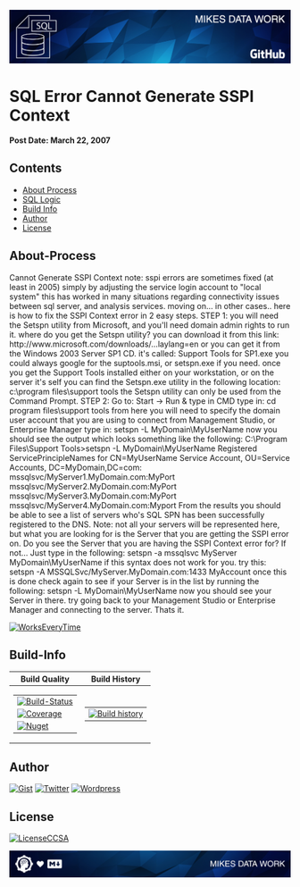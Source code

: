 ![MIKES DATA WORK GIT REPO](https://raw.githubusercontent.com/mikesdatawork/images/master/git_mikes_data_work_banner_01.png "Mikes Data Work")        

# SQL Error Cannot Generate SSPI Context
**Post Date: March 22, 2007**        



## Contents    
- [About Process](##About-Process)  
- [SQL Logic](#SQL-Logic)  
- [Build Info](#Build-Info)  
- [Author](#Author)  
- [License](#License)       

## About-Process

<p>Cannot Generate SSPI Context
note:
sspi errors are sometimes fixed (at least in 2005) simply by adjusting the service login
account to "local system" this has worked in many situations regarding connectivity issues
between sql server, and analysis services.
moving on… in other cases..
here is how to fix the SSPI Context error in 2 easy steps.
STEP 1:
you will need the Setspn utility from Microsoft, and you'll need
domain admin rights to run it.
where do you get the Setspn utility? you can download it from this
link:
http://www.microsoft.com/downloads/…laylang=en
or you can get it from the Windows 2003 Server SP1 CD.
it's called: Support Tools for SP1.exe
you could always google for the suptools.msi, or setspn.exe if
you need.
once you get the Support Tools installed either on your workstation,
or on the server it's self you can find the Setspn.exe utility in the
following location:
c:\program files\support tools
the Setspn utility can only be used from the Command Prompt.
STEP 2:
Go to: Start -> Run & type in CMD
type in:
cd program files\support tools
from here you will need to specify the domain user account that you are
using to connect from Management Studio, or Enterprise Manager
type in:
setspn -L MyDomain\MyUserName
now you should see the output which looks something like the following:
C:\Program Files\Support Tools>setspn -L MyDomain\MyUserName
Registered ServicePrincipleNames for CN=MyUserName Service Account, OU=Service Accounts,
DC=MyDomain,DC=com:
mssqlsvc/MyServer1.MyDomain.com:MyPort
mssqlsvc/MyServer2.MyDomain.com:MyPort
mssqlsvc/MyServer3.MyDomain.com:MyPort
mssqlsvc/MyServer4.MyDomain.com:Myport
From the results you should be able to see a list of servers who's SQL SPN has
been successfully registered to the DNS.
Note: not all your servers will be represented here, but what you are looking for
is the Server that you are getting the SSPI error on.
Do you see the Server that you are having
the SSPI Context error for?
If not… Just type in the following:
setspn -a mssqlsvc MyServer MyDomain\MyUserName
if this syntax does not work for you. try this:
setspn -A MSSQLSvc/MyServer.MyDomain.com:1433 MyAccount
once this is done check again to see if your Server is in the list
by running the following:
setspn -L MyDomain\MyUserName
now you should see your Server in there.
try going back to your Management Studio or Enterprise Manager and
connecting to the server.
Thats it. <p>


[![WorksEveryTime](https://forthebadge.com/images/badges/60-percent-of-the-time-works-every-time.svg)](https://shitday.de/)

## Build-Info

| Build Quality | Build History |
|--|--|
|<table><tr><td>[![Build-Status](https://ci.appveyor.com/api/projects/status/pjxh5g91jpbh7t84?svg?style=flat-square)](#)</td></tr><tr><td>[![Coverage](https://coveralls.io/repos/github/tygerbytes/ResourceFitness/badge.svg?style=flat-square)](#)</td></tr><tr><td>[![Nuget](https://img.shields.io/nuget/v/TW.Resfit.Core.svg?style=flat-square)](#)</td></tr></table>|<table><tr><td>[![Build history](https://buildstats.info/appveyor/chart/tygerbytes/resourcefitness)](#)</td></tr></table>|

## Author

[![Gist](https://img.shields.io/badge/Gist-MikesDataWork-<COLOR>.svg)](https://gist.github.com/mikesdatawork)
[![Twitter](https://img.shields.io/badge/Twitter-MikesDataWork-<COLOR>.svg)](https://twitter.com/mikesdatawork)
[![Wordpress](https://img.shields.io/badge/Wordpress-MikesDataWork-<COLOR>.svg)](https://mikesdatawork.wordpress.com/)

     
## License
[![LicenseCCSA](https://img.shields.io/badge/License-CreativeCommonsSA-<COLOR>.svg)](https://creativecommons.org/share-your-work/licensing-types-examples/)

![Mikes Data Work](https://raw.githubusercontent.com/mikesdatawork/images/master/git_mikes_data_work_banner_02.png "Mikes Data Work")


